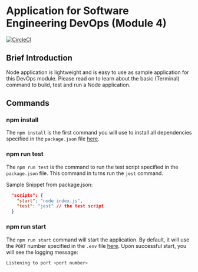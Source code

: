 # Application for Software Engineering DevOps (Module 4)

[![CircleCI](https://dl.circleci.com/status-badge/img/gh/thinkdaniel/6m-software-m4-node-app-for-devops/tree/main.svg?style=svg)](https://dl.circleci.com/status-badge/redirect/gh/thinkdaniel/6m-software-m4-node-app-for-devops/tree/main)

## Brief Introduction

Node application is lightweight and is easy to use as sample application for this DevOps module. Please read on to learn about the basic (Terminal) command to build, test and run a Node application.

## Commands

### npm install

The `npm install` is the first command you will use to install all dependencies specified in the `package.json` file [here](./package.json).

### npm run test

The `npm run test` is the command to run the test script specified in the `package.json` file. This command in turns run the `jest` command.

Sample Snippet from package.json:
```json
  "scripts": {
    "start": "node index.js",
    "test": "jest" // the test script
  }
```

### npm run start

The `npm run start` command will start the application. By default, it will use the `PORT` number specified in the `.env` file [here](./.env). Upon successful start, you will see the logging message:

```sh
Listening to port <port number>
```


